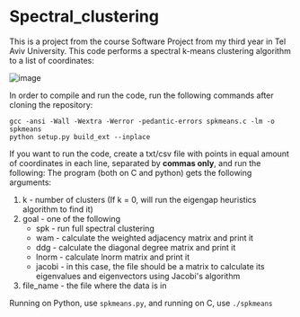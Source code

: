 # Spectral_clustering

This is a project from the course Software Project from my third year in Tel Aviv University.
This code performs a spectral k-means clustering algorithm to a list of coordinates:

![image](https://user-images.githubusercontent.com/18103444/146890208-3c977403-1ee7-4823-93e2-e4b3f16fb6ad.png)

In order to compile and run the code, run the following commands after cloning the repository:

    gcc -ansi -Wall -Wextra -Werror -pedantic-errors spkmeans.c -lm -o spkmeans
    python setup.py build_ext --inplace

If you want to run the code, create a txt/csv file with points in equal amount of coordinates in each line, separated by **commas only**, and run the following:
The program (both on C and python) gets the following arguments:
1. k - number of clusters (If k = 0, will run the eigengap heuristics algorithm to find it)
2. goal - one of the following
   * spk - run full spectral clustering
   * wam - calculate the weighted adjacency matrix and print it
   * ddg - calculate the diagonal degree matrix and print it
   * lnorm - calculate lnorm matrix and print it
   * jacobi - in this case, the file should be a matrix to calculate its eigenvalues and eigenvectors using Jacobi's algorithm
3. file_name - the file where the data is in

Running on Python, use ``spkmeans.py``, and running on C, use ``./spkmeans``
